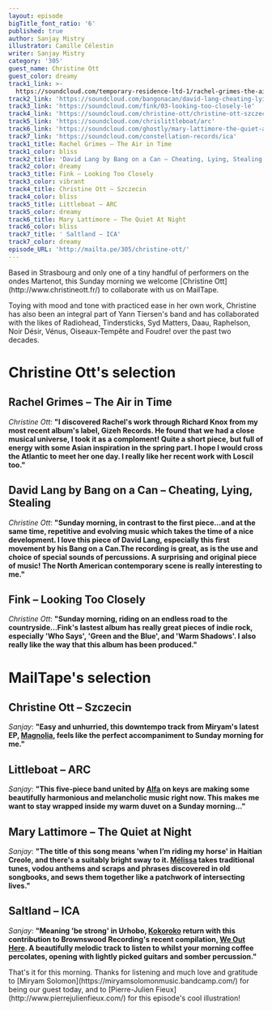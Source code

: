 ```yaml
---
layout: episode
bigTitle_font_ratio: '6'
published: true
author: Sanjay Mistry
illustrator: Camille Célestin
writer: Sanjay Mistry
category: '305'
guest_name: Christine Ott
guest_color: dreamy
track1_link: >-
  https://soundcloud.com/temporary-residence-ltd-1/rachel-grimes-the-air-in-time-1
track2_link: 'https://soundcloud.com/bangonacan/david-lang-cheating-lying-stealing-1'
track3_link: 'https://soundcloud.com/fink/03-looking-too-closely-le'
track4_link: 'https://soundcloud.com/christine-ott/christine-ott-szczecin'
track5_link: 'https://soundcloud.com/chrislittleboat/arc'
track6_link: 'https://soundcloud.com/ghostly/mary-lattimore-the-quiet-at-night'
track7_link: 'https://soundcloud.com/constellation-records/ica'
track1_title: Rachel Grimes – The Air in Time
track1_color: bliss
track2_title: 'David Lang by Bang on a Can – Cheating, Lying, Stealing'
track2_color: dreamy
track3_title: Fink – Looking Too Closely
track3_color: vibrant
track4_title: Christine Ott – Szczecin
track4_color: bliss
track5_title: Littleboat – ARC
track5_color: dreamy
track6_title: Mary Lattimore – The Quiet At Night
track6_color: bliss
track7_title: ' Saltland – ICA'
track7_color: dreamy
episode_URL: 'http://mailta.pe/305/christine-ott/'
---
```

<p id="introduction">Based in Strasbourg and only one of a tiny handful of performers on the ondes Martenot, this Sunday morning we welcome [Christine Ott](http://www.christineott.fr/) to collaborate with us on MailTape.</p>
<p>Toying with mood and tone with practiced ease in her own work, Christine has also been an integral part of Yann Tiersen's band and has collaborated with the likes of Radiohead, Tindersticks, Syd Matters, Daau, Raphelson, Noir Désir, Vénus, Oiseaux-Tempête and Foudre! over the past two decades.</p>


# Christine Ott's selection


## Rachel Grimes – The Air in Time
_Christine Ott_: **"**I discovered Rachel's work through Richard Knox from my most recent album's label, Gizeh Records. He found that we had a close musical universe, I took it as a comploment! Quite a short piece, but full of energy with some Asian inspiration in the spring part. I hope I would cross the Atlantic to meet her one day. I really like her recent work with Loscil too.**"**

## David Lang by Bang on a Can – Cheating, Lying, Stealing
_Christine Ott_: **"**Sunday morning, in contrast to the first piece...and at the same time, repetitive and evolving music which takes the time of a nice development. I love this piece of David Lang, especially this first movement by his Bang on a Can.The recording is great, as is the use and choice of special sounds of percussions. A surprising and original piece of music! The North American contemporary scene is really interesting to me.**"**

## Fink – Looking Too Closely
_Christine Ott_: **"**Sunday morning, riding on an endless road to the countryside...Fink's lastest album has really great pieces of indie rock, especially 'Who Says', 'Green and the Blue', and 'Warm Shadows'. I also really like the way that this album has been produced.**"**


# MailTape's selection

## Christine Ott – Szczecin
_Sanjay_: **"**Easy and unhurried, this downtempo track from Miryam's latest EP, [Magnolia](https://miryamsolomonmusic.bandcamp.com/album/magnolia), feels like the perfect accompaniment to Sunday morning for me.**"**

## Littleboat – ARC
_Sanjay_: **"**This five-piece band united by [Alfa](https://alfamist.bandcamp.com/) on keys are making some beautifully harmonious and melancholic music right now. This makes me want to stay wrapped inside my warm duvet on a Sunday morning...**"**

## Mary Lattimore – The Quiet at Night
_Sanjay_: **"**The title of this song means 'when I’m riding my horse' in Haitian Creole, and there's a suitably bright sway to it. [Mélissa](https://www.facebook.com/melissalaveauxoff) takes traditional tunes, vodou anthems and scraps and phrases discovered in old songbooks, and sews them together like a patchwork of intersecting lives.**"**

## Saltland – ICA
_Sanjay_: **"**Meaning 'be strong' in Urhobo, [Kokoroko](https://www.facebook.com/kokorokomusic/) return with this contribution to Brownswood Recording's recent compilation, [We Out Here](https://weouthere.bandcamp.com/album/we-out-here). A beautifully melodic track to listen to whilst your morning coffee percolates, opening with lightly picked guitars and somber percussion.**"**

<p id="outroduction">That's it for this morning. Thanks for listening and much love and gratitude to [Miryam Solomon](https://miryamsolomonmusic.bandcamp.com/) for being our guest today, and to [Pierre-Julien Fieux](http://www.pierrejulienfieux.com/) for this episode's cool illustration!</p>
